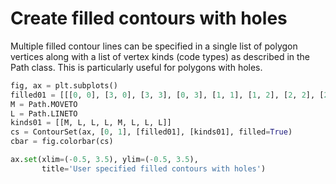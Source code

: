 # Create filled contours with holes

Multiple filled contour lines can be specified in a single list of polygon vertices along with a list of vertex kinds (code types) as described in the Path class. This is particularly useful for polygons with holes.

```python
fig, ax = plt.subplots()
filled01 = [[[0, 0], [3, 0], [3, 3], [0, 3], [1, 1], [1, 2], [2, 2], [2, 1]]]
M = Path.MOVETO
L = Path.LINETO
kinds01 = [[M, L, L, L, M, L, L, L]]
cs = ContourSet(ax, [0, 1], [filled01], [kinds01], filled=True)
cbar = fig.colorbar(cs)

ax.set(xlim=(-0.5, 3.5), ylim=(-0.5, 3.5),
       title='User specified filled contours with holes')
```

#
